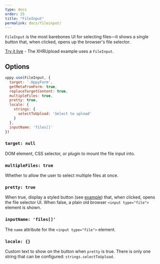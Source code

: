 ```yaml
---
type: docs
order: 25
title: "FileInput"
permalink: docs/fileinput/
---
```


`FileInput` is the most barebones UI for selecting files—it shows a single button that, when clicked, opens up the browser's file selector.

[Try it live](/examples/xhrupload) - The XHRUpload example uses a `FileInput`.

## Options

```js
uppy.use(FileInput, {
  target: '.UppyForm',
  getMetaFromForm: true,
  replaceTargetContent: true,
  multipleFiles: true,
  pretty: true,
  locale: {
    strings: {
      selectToUpload: 'Select to upload'
    }
  },
  inputName: 'files[]'
})
```

### `target: null`

DOM element, CSS selector, or plugin to mount the file input into.

### `multipleFiles: true`

Whether to allow the user to select multiple files at once.

### `pretty: true`

When true, display a styled button (see [example](/examples/xhrupload)) that, when clicked, opens the file selector UI. When false, a plain old browser `<input type="file">` element is shown.

### `inputName: 'files[]'`

The `name` attribute for the `<input type="file">` element.

### `locale: {}`

Custom text to show on the button when `pretty` is true. There is only one string that can be configured: `strings.selectToUpload`.
